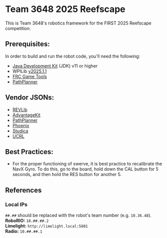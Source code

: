 # Team 3648 2025 Reefscape
This is Team 3648's robotics framework for the FIRST 2025 Reefscape competition.

## Prerequisites:
In order to build and run the robot code, you'll need the following:
- [Java Development Kit](https://www.oracle.com/java/technologies/downloads/) (JDK) v11 or higher
- WPILib [v2025.1.1](https://github.com/wpilibsuite/allwpilib/releases/tag/v2025.1.1)
- [FRC Game Tools](https://www.ni.com/en/support/downloads/drivers/download.frc-game-tools.html#553883)
- [PathPlanner](https://github.com/mjansen4857/pathplanner/releases/tag/v2025.1.1)

## Vendor JSONs:
- [REVLib](https://software-metadata.revrobotics.com/REVLib-2025.json)
- [AdvantageKit](https://github.com/Mechanical-Advantage/AdvantageKit/releases/latest/download/AdvantageKit.json)
- [PathPlanner](https://3015rangerrobotics.github.io/pathplannerlib/PathplannerLib.json)
- [Phoenix](https://maven.ctr-electronics.com/release/)
- [Studica](https://dev.studica.com/releases/2025/Studica-2025.0.0.json)
- [UCRL](https://raw.githubusercontent.com/Mechanical-Advantage/URCL/maven/URCL.json)
## Best Practices:
- For the proper functioning of swerve, it is best practice to recalibrate the NavX Gyro. To do this, go to the board, hold down the CAL button for 5 seconds, and then hold the RES button for another 5.

## References
### Local IPs
*`##.##`* should be replaced with the robot's team number (e.g. `10.36.48`). \
**RoboRIO:** `10.##.##.2` \
**Limelight:** `http://limelight.local:5801` \
**Radio:** `10.##.##.1`
